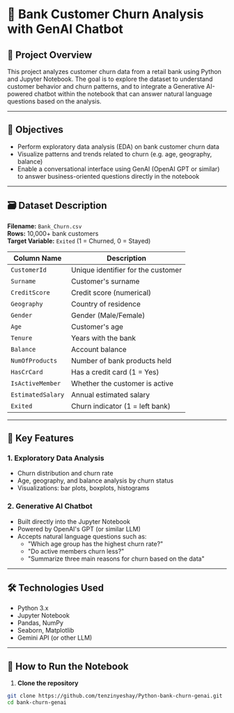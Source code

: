 # 🏦 Bank Customer Churn Analysis with GenAI Chatbot

## 📌 Project Overview

This project analyzes customer churn data from a retail bank using Python and Jupyter Notebook. The goal is to explore the dataset to understand customer behavior and churn patterns, and to integrate a Generative AI-powered chatbot within the notebook that can answer natural language questions based on the analysis.

---

## 🎯 Objectives

- Perform exploratory data analysis (EDA) on bank customer churn data
- Visualize patterns and trends related to churn (e.g. age, geography, balance)
- Enable a conversational interface using GenAI (OpenAI GPT or similar) to answer business-oriented questions directly in the notebook

---

## 🗃️ Dataset Description

**Filename:** `Bank_Churn.csv`  
**Rows:** 10,000+ bank customers  
**Target Variable:** `Exited` (1 = Churned, 0 = Stayed)

| Column Name        | Description                          |
|--------------------|--------------------------------------|
| `CustomerId`        | Unique identifier for the customer   |
| `Surname`           | Customer's surname                  |
| `CreditScore`       | Credit score (numerical)            |
| `Geography`         | Country of residence                |
| `Gender`            | Gender (Male/Female)                |
| `Age`               | Customer's age                      |
| `Tenure`            | Years with the bank                 |
| `Balance`           | Account balance                     |
| `NumOfProducts`     | Number of bank products held        |
| `HasCrCard`         | Has a credit card (1 = Yes)         |
| `IsActiveMember`    | Whether the customer is active      |
| `EstimatedSalary`   | Annual estimated salary             |
| `Exited`            | Churn indicator (1 = left bank)     |

---

## 🧠 Key Features

### 1. Exploratory Data Analysis
- Churn distribution and churn rate
- Age, geography, and balance analysis by churn status
- Visualizations: bar plots, boxplots, histograms

### 2. Generative AI Chatbot
- Built directly into the Jupyter Notebook
- Powered by OpenAI's GPT (or similar LLM)
- Accepts natural language questions such as:
  - "Which age group has the highest churn rate?"
  - "Do active members churn less?"
  - "Summarize three main reasons for churn based on the data"

---

## 🛠️ Technologies Used

- Python 3.x
- Jupyter Notebook
- Pandas, NumPy
- Seaborn, Matplotlib
- Gemini API (or other LLM)

---

## 🚀 How to Run the Notebook

1. **Clone the repository**
```bash
git clone https://github.com/tenzinyeshay/Python-bank-churn-genai.git
cd bank-churn-genai


